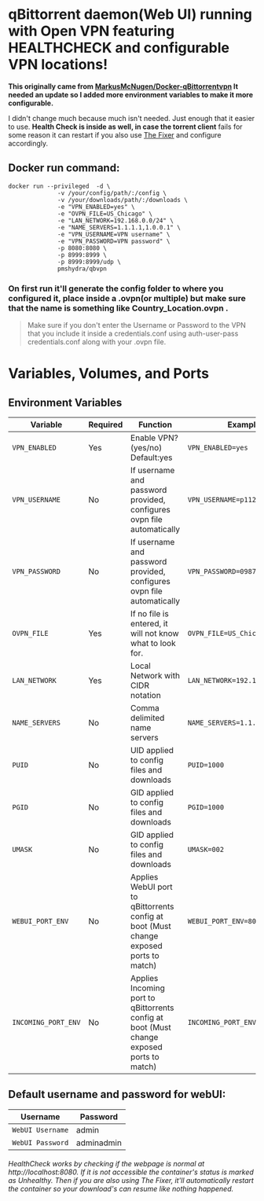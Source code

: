 # qBittorrent daemon(Web UI) running with Open VPN featuring HEALTHCHECK and configurable VPN locations!

**This originally came from [MarkusMcNugen/Docker-qBittorrentvpn](https://github.com/MarkusMcNugen/docker-qBittorrentvpn) 
It needed an update so I added more environment variables to make it more configurable.**

I didn't change much because much isn't needed. Just enough that it easier to use. **Health Check is inside as well, in case the torrent client** fails for some reason it can restart if you also use  [The Fixer](https://hub.docker.com/r/pmshydra/thefixer) and configure accordingly.

## Docker run command:
```
docker run --privileged  -d \
              -v /your/config/path/:/config \
              -v /your/downloads/path/:/downloads \
              -e "VPN_ENABLED=yes" \
              -e "OVPN_FILE=US_Chicago" \
              -e "LAN_NETWORK=192.168.0.0/24" \
              -e "NAME_SERVERS=1.1.1.1,1.0.0.1" \
              -e "VPN_USERNAME=VPN username" \
              -e "VPN_PASSWORD=VPN password" \
              -p 8080:8080 \
              -p 8999:8999 \
              -p 8999:8999/udp \
              pmshydra/qbvpn
```
### On first run it'll generate the config folder to where you configured it, place inside a .ovpn(or multiple) but make sure that the name is something like Country_Location.ovpn .
> Make sure if you don't enter the Username or Password to the VPN that you include it inside a credentials.conf using auth-user-pass credentials.conf along with your .ovpn file.
# Variables, Volumes, and Ports
## Environment Variables
| Variable | Required | Function | Example |
|----------|----------|----------|----------|
|`VPN_ENABLED`| Yes | Enable VPN? (yes/no) Default:yes|`VPN_ENABLED=yes`|
|`VPN_USERNAME`| No | If username and password provided, configures ovpn file automatically |`VPN_USERNAME=p1123456`|
|`VPN_PASSWORD`| No | If username and password provided, configures ovpn file automatically |`VPN_PASSWORD=0987655`|
|`OVPN_FILE`| Yes | If no file is entered, it will not know what to look for. |`OVPN_FILE=US_Chicago`|
|`LAN_NETWORK`| Yes | Local Network with CIDR notation |`LAN_NETWORK=192.168.0.0/24`|
|`NAME_SERVERS`| No | Comma delimited name servers |`NAME_SERVERS=1.1.1.1,1.0.0.1`|
|`PUID`| No | UID applied to config files and downloads |`PUID=1000`|
|`PGID`| No | GID applied to config files and downloads |`PGID=1000`|
|`UMASK`| No | GID applied to config files and downloads |`UMASK=002`|
|`WEBUI_PORT_ENV`| No | Applies WebUI port to qBittorrents config at boot (Must change exposed ports to match)  |`WEBUI_PORT_ENV=8080`|
|`INCOMING_PORT_ENV`| No | Applies Incoming port to qBittorrents config at boot (Must change exposed ports to match) |`INCOMING_PORT_ENV=8999`|

## Default username and password for webUI:
| Username | Password |
|----------|----------|
|`WebUI Username`| admin |
|`WebUI Password`| adminadmin |

###### HealthCheck works by checking if the webpage is normal at http://localhost:8080. If it is not accessible the container's status is marked as Unhealthy. Then if you are also using The Fixer, it'll automatically restart the container so your download's can resume like nothing happened.
